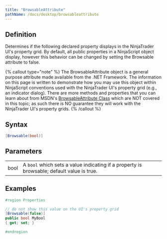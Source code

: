 ```yaml
---
title: "BrowsableAttribute"
pathName: /docs/desktop/browsableattribute
---
```


## Definition

Determines if the following declared property displays in the NinjaTrader UI's property grid. By default, all public properties in a NinjaScript object display, however this behavior can be changed by setting the Browsable attribute to false.

{% callout type="note" %}
The BrowsableAttribute object is a general purpose attribute made available from the .NET Framework. The information on this page is written to demonstrate how you may use this object within NinjaScript conventions used with the NinjaTrader UI's property grid (e.g., an indicator dialog). There are more methods and properties that you can learn about from MSDN's [BrowsableAttribute Class](https://msdn.microsoft.com/en-us/library/system.componentmodel.browsableattribute(v=vs.110).aspx) which are NOT covered in this topic; as such there is NO guarantee they will work with the NinjaTrader UI's property grids.
{% /callout %}

## Syntax

```csharp
[Browsable(bool)]
```

## Parameters

|  |  |
| --- | --- |
| bool | A `bool` which sets a value indicating if a property is browsable; default value is true. |

## Examples

```csharp
#region Properties

// do not show this value on the UI's property grid
[Browsable(false)]
public bool MyBool
{ get; set; }

#endregion
```
